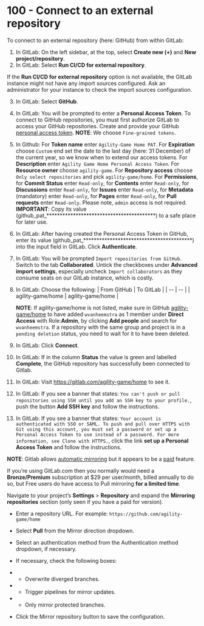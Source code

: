 # 100 - Connect to an external repository

To connect to an external repository (here: GitHub) from within GitLab:

1. In GitLab: On the left sidebar, at the top, select **Create new (+)** and **New project/repository**.
2. In GitLab: Select **Run CI/CD for external repository**.

If the **Run CI/CD for external repository** option is not available, the GitLab instance might not have any import sources configured. Ask an administrator for your instance to check the import sources configuration.

3. In GitLab: Select **GitHub**.
4. In GitLab: You will be prompted to enter a **Personal Access Token**. To connect to GitHub repositories, you must first authorize GitLab to access your GitHub repositories. Create and provide your GitHub [personal access token](https://github.com/settings/tokens?type=beta). **NOTE**: We choose ```Fine-grained tokens```.
5. In Github: For **Token name** enter ```Agility-Game Home PAT```. For **Expiration** choose ```Custom``` end set the date to the last day (here: 31 December) of the current year, so we know when to extend our access tokens. For **Description** enter ```Agility Game Home Personal Access Token```. For **Resource owner** choose ```agility-game```. For **Repository access** choose ```Only select repositories``` and pick ```agility-game/home```. For **Permissions**, for **Commit Status** enter ```Read-only```, for **Contents** enter ```Read-only```, for **Discussions** enter ```Read-only```, for **Issues** enter ```Read-only```, for **Metadata** (mandatory) enter ```Read-only```, for **Pages** enter ```Read-only```, for **Pull requests** enter ```Read-only```. Please note, ```admin``` access is not required. **IMPORTANT**: Copy its value (github_pat_*****************************************) to a safe place for later use.
6. In GitLab: After having created the Personal Access Token in GitHub, enter its value (github_pat_*****************************************) into the input field in GitLab. Click **Authenticate**.
7. In GitLab: You will be prompted ```Import repositories from GitHub```. Switch to the tab **Collaborated**. Untick the checkboxes under **Advanced import settings**, especially uncheck ```Import collaborators``` as they consume seats on our GitLab instance, which is costly.
8. In GitLab: Choose the following:
   | From GitHub | To GitLab |
   | -- | -- |
   | agility-game/home | agility-game/home |
   
   **NOTE**: If agility-game/home is not listed, make sure in GitHub [agility-game/home](https://github.com/agility-game/home/settings/access) to have added ```wvanheemstra``` as 1 member under **Direct Access** with Role:**Admin**, by clicking **Add people** and search for ```wvanheemstra```. If a repository with the same group and project is in a ```pending deletion``` status, you need to wait for it to have been deleted.
10. In GitLab: Click **Connect**.
11. In GitLab: If in the column **Status** the value is green and labelled **Complete**, the GitHub repository has successfully been connected to Gitlab.
12. In GitLab: Visit https://gitlab.com/agility-game/home to see it.
13. In GitLab: If you see a banner that states: ```You can't push or pull repositories using SSH until you add an SSH key to your profile.```, push the button **Add SSH key** and follow the instructions.
14. In GitLab: If you see a banner that states: ```Your account is authenticated with SSO or SAML. To push and pull over HTTPS with Git using this account, you must set a password or set up a Personal Access Token to use instead of a password. For more information, see Clone with HTTPS.```, click the link **set up a Personal Access Token** and follow the instructions.

**NOTE**: Gitlab allows [automatic mirroring](https://docs.gitlab.com/ee/workflow/repository_mirroring.html) but it appears to be a [paid](https://about.gitlab.com/pricing/) feature.

If you’re using GitLab.com then you normally would need a **Bronze/Premium** subscription at $29 per user/month, billed annually to do so, but Free users do have access to Pull mirroring **for a limited time**. 

Navigate to your project’s **Settings** > **Repository** and expand the **Mirroring repositories** section (only seen if you have a paid for version).

- Enter a repository URL. For example: ```https://github.com/agility-game/home```

- Select **Pull** from the Mirror direction dropdown.

- Select an authentication method from the Authentication method dropdown, if necessary.

- If necessary, check the following boxes:

- - Overwrite diverged branches.

- - Trigger pipelines for mirror updates.

- - Only mirror protected branches.

- Click the Mirror repository button to save the configuration.

